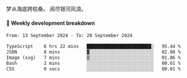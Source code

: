 梦从海底跨枯桑。
阅尽银河风浪。


#### 📝 Weekly development breakdown

<!--START_SECTION:waka-->

```txt
From: 13 September 2024 - To: 20 September 2024

TypeScript    6 hrs 22 mins   ████████████████████████░   95.44 %
JSON          8 mins          ▓░░░░░░░░░░░░░░░░░░░░░░░░   02.08 %
Image (svg)   7 mins          ▒░░░░░░░░░░░░░░░░░░░░░░░░   01.86 %
Bash          2 mins          ░░░░░░░░░░░░░░░░░░░░░░░░░   00.61 %
CSS           0 secs          ░░░░░░░░░░░░░░░░░░░░░░░░░   00.01 %
```

<!--END_SECTION:waka-->



